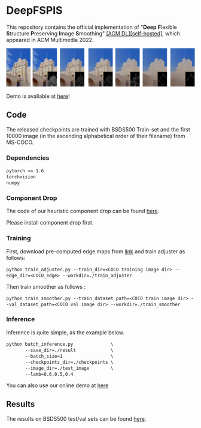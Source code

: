 # DeepFSPIS
This repository contains the official implementation of "**Deep** **F**lexible **S**tructure **P**reserving **I**mage **S**moothing" [\[ACM DL\]](https://dl.acm.org/doi/abs/10.1145/3503161.3547857)[\[self-hosted\]](https://papers.mingjia.li/DeepFSPIS.pdf), which appeared in ACM Multimedia 2022.

![teasor](https://raw.githubusercontent.com/lime-j/DeepFSPIS/main/teaser.png)

Demo is avaliable at [here](https://replicate.com/lime-j/deepfspis)! 


## Code

The released checkpoints are trained with BSDS500 Train-set and the first 10000 image (in the ascending alphabetical order of their filename) from MS-COCO.

### Dependencies

```
pytorch >= 1.6
torchvision
numpy
```

### Component Drop

The code of our heuristic component drop can be found [here](https://github.com/lime-j/component_drop). 

Please install component drop first.

### Training

First, download pre-computed edge maps from [link](http://checkpoints.mingjia.li/coco_edge.zip) and train adjuster as follows:

```
python train_adjuster.py --train_dir=<COCO training image dir> --edge_dir=<COCO_edge> --workdir=./train_adjuster
```

Then train smoother as follows :

```
python train_smoother.py --train_dataset_path=<COCO train image dir> --val_dataset_path=<COCO val image dir> --workdir=./train_smoother
```

### Inference 

Inference is quite simple, as the example below.

```
python batch_inference.py              \
       --save_dir=./result             \
       --batch_size=1                  \
       --checkpoints_dir=./checkpoints \
       --image_dir=./test_image        \
       --lamb=0.6,0.5,0.4  
```

You can also use our online demo at [here](https://replicate.com/lime-j/deepfspis)

## Results

The results on BSDS500 test/val sets can be found [here](https://checkpoints.mingjia.li/bsds_val_test.zip).


